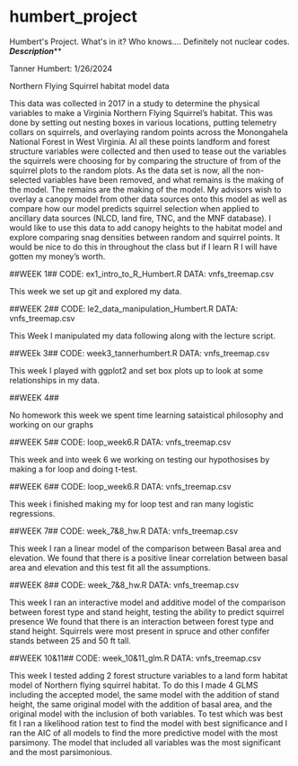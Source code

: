 # humbert_project
Humbert's Project. What's in it? Who knows.... Definitely not nuclear codes.
  *******Description*********



Tanner Humbert: 1/26/2024 

  Northern Flying Squirrel habitat model data
  
  This data was collected in 2017 in a study to determine the physical variables to make a Virginia Northern Flying Squirrel’s habitat. This was done by setting out nesting boxes in various locations, putting telemetry collars on squirrels, and overlaying random points across the Monongahela National Forest in West Virginia. Al all these points landform and forest structure variables were collected and then used to tease out the variables the squirrels were choosing for by comparing the structure of from of the squirrel plots to the random plots. As the data set is now, all the non-selected variables have been removed, and what remains is the making of the model. The remains are the making of the model. My advisors wish to overlay a canopy model from other data sources onto this model as well as compare how our model predicts squirrel selection when applied to ancillary data sources (NLCD, land fire, TNC, and the MNF database). I would like to use this data to add canopy heights to the habitat model and explore comparing snag densities between random and squirrel points.  It would be nice to do this in throughout the class but if I learn R I will have gotten my money’s worth.
  
##WEEK 1##
CODE: ex1_intro_to_R_Humbert.R
DATA: vnfs_treemap.csv

This week we set up git and explored my data.


##WEEK 2##
CODE: le2_data_manipulation_Humbert.R 
DATA: vnfs_treemap.csv

This Week I manipulated my data following along with the lecture script.

##WEEk 3##
CODE: week3_tannerhumbert.R
DATA: vnfs_treemap.csv

This week I played with ggplot2 and set box plots up to look at some relationships in my data.

##WEEK 4##

No homework this week we spent time learning sataistical philosophy and working on our graphs

##WEEK 5##
CODE: loop_week6.R
DATA: vnfs_treemap.csv

This week and into week 6 we working on testing our hypothosises by making a for loop and doing t-test.

##WEEK 6##
CODE: loop_week6.R
DATA: vnfs_treemap.csv

This week i finished making my for loop test and ran many logistic regressions.

##WEEK 7##
CODE: week_7&8_hw.R
DATA: vnfs_treemap.csv

This week I ran a linear model of the comparison between Basal area and elevation. We found that there is a positive linear correlation between basal area and elevation and this test fit all the assumptions. 

##WEEK 8##
CODE: week_7&8_hw.R
DATA: vnfs_treemap.csv

This week I ran an interactive model and additive model of the comparison between forest type and stand height, testing the ability to predict squirrel presence  We found that there is an interaction between forest type and stand height. Squirrels were most present in spruce and other confifer stands between 25 and 50 ft tall. 

##WEEK 10&11##
CODE: week_10&11_glm.R
DATA: vnfs_treemap.csv

This week I tested adding 2 forest structure variables to a land form habitat model of Northern flying squirrel habitat. To do this I made 4 GLMS including the accepted model, the same model with the addition of stand height, the same original model with the addition of basal area, and the original model with the inclusion of both variables. To test which was best fit I ran a likelihood ration test to find the model with best significance and I ran the AIC of all models to find the more predictive model with the most parsimony. The model that included all variables was the most significant and the most parsimonious. 







